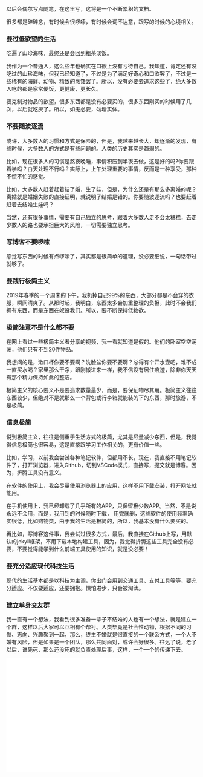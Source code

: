 
以后会偶尔写点随笔，在这里写，这将是一个不断累积的文档。

很多都是碎碎念，有时候会很啰嗦，有时候会词不达意，跟写的时候的心境相关。

###  要过低欲望的生活

吃遍了山珍海味，最终还是会回到粗茶淡饭。

我作为一个普通人，这么些年也确实在口欲上没有亏待自己。我知道，肯定还有没吃过的山珍海味，但我已经知道了，不过是为了满足好奇心和口欲罢了，不过是一些稀有的海鲜、动物、精致的烹饪罢了。所以，没有必要去追求这些了，绝大多数人吃的都是家常便饭，更健康，更长久。

要克制对物品的欲望，很多东西都是没有必要买的，很多东西刚买的时候用了几次，以后就吃灰了。所以，如无必要，勿增实体。

###  不要随波逐流

或许，大多数人的习惯和方式是保险的，但是，我越来越长大，却逐渐的发现，有些时候，大多数人的方式是有些问题的。人类的历史其实是趋弱的。

比如，现在很多人的习惯是熬夜晚睡，事情积压到半夜去做，这是好的吗?你要跟着学吗？白天处理不行吗？实际上，上午处理重要的事情，反而是一种享受，那种不慌不忙的感觉。

比如，大多数人赶着赶着结了婚，生了娃，但是，为什么还是有那么多离婚的呢？离婚就是婚姻失败的直接证明，就说明了结婚是错的。你要随波逐流吗？也要赶着赶着去结婚生娃吗？

当然，还有很多事情，需要有自己独立的思考，跟着大多数人走不会太糟糕，去走少数人的路也要承担巨大的风险，一切需要独立思考。

### 写博客不要啰嗦

感觉写东西的时候有点啰嗦了，其实都是很简单的道理，没必要细说，一句话带过就够了。

###  要践行极简主义

2019年春季的一个周末的下午，我扔掉自己99%的东西，大部分都是不会穿的衣服，瞬间清爽了。从那时起，我明白，东西太多会加重整理的负担，此时不会我们拥有东西，而是东西在奴役我们。所以，要不断保持低物欲。

###  极简注意不是什么都不要

在网上看过一些极简主义者分享的视频，我一看就知道是假的。他们的卧室空空荡荡，他们只有不到20件物品。

我想问的是，漱口杯你要不要啊？洗脸盆你要不要啊？总得有个开水壶吧，难不成一直买水喝？家里那么干净，跟刚搬进来一样，我不信没有居住痕迹，除非你天天有那个精力保持如此的整洁。

极简主义的核心要义不是要追求数量最少，而是，要保证物尽其用。极简主义往往东西较少，但绝对不是就那么一个背包或行李箱就能装的下的东西，那时旅游，不是极简。

###  信息极简

说到极简主义，往往是侧重于生活方式的极简，尤其是尽量减少东西，但是，我觉得信息极简也很容易，这是直接跟学习工作相关的，更有价值一些。

比如，学习，以前我会尝试各种笔记软件，但都用不长，现在，我直接不用笔记软件了，打开浏览器，进入Github，切到VSCode模式，直接写，提交就是博客。因为，折腾工具没有意义。

在软件的使用上，我会尽量使用浏览器上的应用，这样不用下载安装，打开网址就能用。

在手机使用上，我已经卸载了几乎所有的APP，只保留极少数APP。当然，不是说永远不会用，而是，我用到的时候随时下载， 用完就删，这些软件的使用频率确实很低，比如购物类，由于我的生活是极简的，所以，我基本没有什么要买的。

再比如，写博客这件事，我尝试过很多方式，最后，我直接在Github上写，用默认的jekyll框架，不用下载本地构建工具，因为，我觉得折腾这些工具完全没有必要，不要觉得能学到什么前端工具使用的知识，就是没必要！

###  要充分适应现代科技生活

现代的生活基本都是以科技为主调，你出门会用到交通工具、支付工具等等，要充分适应。不仅要适应，还要拥抱。惧怕进步，只会被淘汰。


###  建立单身交友群

我一直有一个想法，我看到很多准备一辈子不结婚的人也有一个想法，就是建立一个群，这样以后大家可以互相有个帮衬。人类毕竟是社会性动物，根据不同的习惯、志向、兴趣聚到一起，那么，终生不婚就是很直接的一个联系方式，一个人不婚有风险，但是如果是一个团队，那么共同面对，或许会好很多。往远了说，老了以后，谁先死，那么还没死的就负责处理后事，这样，一个一个的传递下去。

<iframe src="//player.bilibili.com/player.html?isOutside=true&aid=746637463&bvid=BV1DC4y1572K&cid=1286737384&p=1" scrolling="no" border="0" frameborder="no" framespacing="0" allowfullscreen="true"></iframe>

<iframe src="//player.bilibili.com/player.html?isOutside=true&aid=746637463&bvid=BV1DC4y1572K&cid=1286737384&p=1" scrolling="no" border="0" frameborder="no" framespacing="0" allowfullscreen="true"></iframe>

